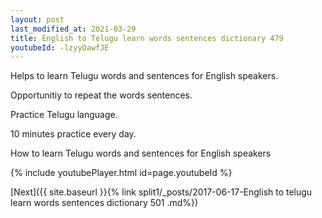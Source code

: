 ```yaml
---
layout: post
last_modified_at: 2021-03-29
title: English to Telugu learn words sentences dictionary 479 
youtubeId: -lzyyOawfJE
---
```

 
 
Helps to learn Telugu words and sentences for English speakers.

Opportunitiy to repeat the words sentences. 

Practice Telugu language. 
 
10 minutes practice every day. 
 
How to learn Telugu words and sentences for English speakers 
 
{% include youtubePlayer.html id=page.youtubeId %}
 
 
[Next]({{ site.baseurl }}{% link  split1/_posts/2017-06-17-English to telugu learn words sentences dictionary 501 .md%})
 
